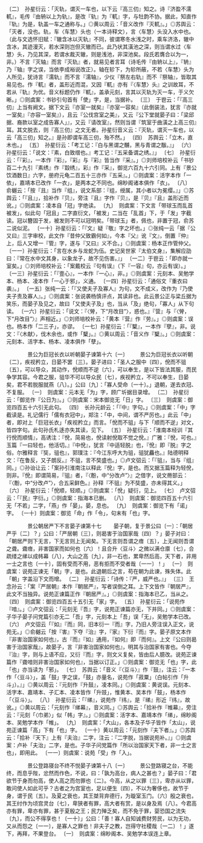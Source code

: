 <!-- { "loadSidebar": true } -->
〔二〕　孙星衍云：「灭轨，谓灭一车也，以下云『高三仞』知之。诗『济盈不濡軏』，毛传『由辀以上为轨』，是改『轨』为『軏』字，与牡韵不协。据此，知直作『轨』为是，轨盖一车之通称与。」◎黄以周云：「音义改作『灭軏』。」◎苏舆云：「灭者，没也。轨，车〈车慧〉头也（一本诗释文），言〈车慧〉头没入水中也。（此与文选怀旧赋：『辙含冰以灭轨』不同，彼谓寒冬水浅之时，乘车济洛，辙中含冰，其迹漫灭，若水深则岂但灭辙而已。此乃状其潢池之深，则当谓水过〈车慧〉头，乃见其深，若谓水裁灭辙，则是浅池，非深池矣。段氏若膺合以为一，非。）不言『灭轴』而言『灭轨』者，就易见者言耳（诗毛传『由辀以上』，『辀』乃『轴』字之误，当依李成裕说改正）。轴在轸下，为轸所蔽，不若〈车慧〉头为人所见，犹诗言『濡轨』而不言『濡轴』，少仪『祭左右轨』而不『祭轴』，皆取其易见也。作『軏』者，盖形近而混，又因『軏』亦有『〈车慧〉头』之训故耳，不若从『轨』为优。音义标题仍作『軏』，盖承元刻，言其以灭轨为灭一车，于义欠晰。」◎则虞案：书钞引句首有「使」字，是，当据补。
〔三〕　于鬯云：「『高三仞』上当有阙文。据下文云『亦室一就矣』『亦室一容矣』（此倒装法，犹言『亦就一室矣』『亦容一室矣』），且云『公伐宫室之美』，又云『公下堂就晏子曰：「梁邱据、裔款以室之成告寡人」』，又云『请改室』，然则当谓『筑室于曲潢之上高三仞』耳。其文脱去，则『高三仞』之文无者。孙星衍音义云：『灭轨，谓灭一车也，以云「高三仞」知之。』是孙即谓车高三仞，殆不然。」
〔四〕　苏舆云：「立木，直木也。」
〔五〕　孙星衍云：「考工记：『白与黑谓之黼，黑与青谓之黻。』」
〔六〕　孙星衍云：「说文：『素，白致缯也。』考工记：『五采备谓之绣。』」
〔七〕　孙星衍云：「『彩』，一本作『彩』，『彩』与『彩』皆当作『采』。」◎刘师培校补云「书钞百二十九引『素绣』作『縠绣』，彩』作『采』，御览六百九十六引同。上有『景公饮酒数日』六字，册府元龟二百五十三亦作『五采』。」◎则虞案：活字本作「一依」，嘉靖本已改作「一衣」，是两本之不同也。绵眇阁诸本俱作「衣」。
〔八〕　俞樾云：「按『且』当作『组』，说文系部：『组，绶属，其小者以为冕缨。』」◎苏舆云：「『且』」，拾补作『贝』，旁注『且』字作『贝』，是『贝』『且』盖形近而讹。」◎则虞案：凌本自「冠」字绝读。
〔九〕　则虞案：下文言「带球玉而乱首被发」，似此句「冠且」二字直衍文，「被发」二当在「乱首」下，于「发」字截读。冠以簪固于发，被发则不可以冠明矣。「带球玉」者，佩也，非置于冠，俞苏二说似泥。
〔一十〕孙星衍云：「『文』疑『敬』字之坏也。」◎张纯一云「据『公又曰』三字审校，此文作『昔仲父致霸何如』，今本『父』讹『文』，倒置『仲』上，后人又增一『管』字，遂与『又曰』义不合。」◎则虞案：杨本正作管仲父。
〔一一〕孙星衍云：「言在水乡与龙蛇为伍。史记吴世家『太伯文身』，集解应劭曰：『常在水中文其身，以象龙子，故不见伤害。』」
〔一二〕于鬯云：「即亦就一室矣。」◎刘师培校补云：「案戴校云『句有误』（下『一容』句，亦云有误）。」
〔一三〕孙星衍云：「『壹心』，一本作『一心』，非。」◎则虞案：元刻本、吴勉学本、杨本、凌本作「一心于邪」，义通。
〔一四〕孙星衍云：「通俗文『重衣曰袭』。」
〔一五〕张纯一云：「『又使夫子及寡人』为句，文不成义，改作为『乃使夫子责及寡人』。」◎则虞案：张说袭杨慎评点，其读非也。此云景公正与梁丘据为笑乐，而晏子及见之，故曰「又使夫子及」也，当从「及」绝句，「寡人」从下句读。
〔一六〕孙星衍云：「说文：『〈膋，下“月改目”〉，惑也。』『营』与『〈膋，下“月改目”〉』声相近。」◎刘师培校补云：「黄本『营』作『劳』。」◎则虞案：误也。杨本作「二三子」，亦谬。
〔一七〕孙星衍云：「『櫱』，一本作『孽』，非。说文：『〈木献〉，伐木余也，或作「櫱」。』◎黄以周云：「音义作『櫱』。」◎则虞案：元刻本、活字本、杨本、凌本俱作「孽」。



　　　　景公为巨冠长衣以听朝晏子谏第十六〔一〕
　　景公为巨冠长衣以听朝〔二〕，疾视矜立，日晏不罢〔三〕。晏子进曰：「圣人之服中〔四〕，侻而不驵〔五〕，可以导众，其动作，侻顺而不逆〔六〕，可以奉生，是以下皆法其服，而民争学其容。今君之服，驵华不可以导众民〔七〕，疾视矜立，不可以奉生，日晏矣，君不若脱服就燕〔八〕。」公曰〔九〕：「寡人受命〔一十〕。」退朝，遂去衣冠、不复服。
〔一〕　则虞案：元本无「为」字，顾广圻据目录增。
〔二〕　孙星衍云：「御览作『公日为』。」◎则虞案：宋本御览无「日」字。
〔三〕　则虞案：御览四百五十六引无此句。
〔四〕　长孙元龄云：「『中』字句。」◎则虞案：「中」字截读是。礼记儒行「儒有衣冠中」，郑注：「中，中间，谓不严厉也。」此云「中」者，即对上「巨冠长衣」「疾视矜立」而言。「侻而不驵」与下「顺而不逆」对文，皆四字句。此句孙氏札迻亦失其读，见下。
〔五〕　孙星衍云：「淮南本经训『其行侻而顺情』，高诱注：『侻，简易也，侻读射侻取不觉之侻。』广雅：『侻，可也。』玉篇『一曰轻也，他活切。』『中侻』，犹言『中适轻脱』也，『侻』即『脱』字之俗。尔雅释言『奘，驵也』，郭璞注：『今江东呼大为驵，驵犹麤也。』陆德明释文：『在鲁反，又子朗反。』不驵，言不奘盛也。」◎卢文弨云：「『驵』，当与『组』同。」◎孙诒让云：「案孙引淮南注以释此『侻』字，是也。而又据玉篇释为轻侻，则非。『侻』即谓简易，『驵』者，『〈黺，中“分改卢”〉』之借字，说文黹部云：『〈黺，中“分改卢”〉，合五采鲜色。』孙释『不驵』为不奘盛，亦未得其义。」
〔六〕　孙星衍云：「侻顺，轻顺。」◎则虞案：「侻」疑衍，见上。
〔七〕　卢文弨云：「『民』字衍。」◎则虞案：指海本已删。
〔八〕　则虞案：御览四百五十六引无「不若」二字，「燕」作「晏」。晏，息也。
〔九〕　则虞案：御览下有「诺」字。
〔一十〕则虞案：御览「命」作「令」，句末有「也」字。



　　　　景公朝居严下不言晏子谏第十七
　　晏子朝，复于景公曰〔一〕：「朝居严乎〔二〕？」公曰：「严居朝〔三〕，则曷害于治国家哉〔四〕？」晏子对曰：「朝居严则下无言，下无言则上无闻矣。下无言则吾谓之瘖〔五〕，上无闻则吾谓之聋。聋瘖，非害国家而如何也〔六〕！且合升〈豆斗〉之微以满仓廪〔七〕，合疏缕之绨以成帏幕〔八〕，大山之高〔九〕，非一石也，累卑然后高，天下者，非用一士之言也〔一十〕，固有受而不用，恶有拒而不受者哉〔一一〕！」
〔一〕　则虞案：说苑正谏无「朝」字，是也。此退朝后之言，苟在朝为此谏，殊失体。此「朝」字盖沿下文而增。
〔二〕　孙星衍云：「诗传：『严，威严也。』」
〔三〕　王念孙云：「案『严居朝』本作『朝居严』，写者误倒之耳。上下文皆作『朝居严』，此文不当独异。说苑正谏篇正作『朝居严』。」◎则虞案：指海本已乙，当从之。
〔四〕　则虞案：御览四百五十五引无「家」字。
〔五〕　孙星衍云：「说苑作『喑』。」◎卢文弨云：「元刻无『吾』字，说苑正谏篇亦无，下并同。」◎则虞案：子华子晏子问党篇引亦无二「吾」字，元刻本上「吾」误「无」，吴勉学本已改。
〔六〕　卢文弨云「『如』『而』同，旧本衍一『而』字，乃旧人旁注误入正文，说苑无。」◎俞樾云「按『害』下夺『治』字，『家』下衍『而』字。晏子原文本作『非害治国家如何也』，古『而』『如』通用，『如何』即『而何』。上文『公曰则曷害于治国家哉』，故晏子，言『非害治国家如何也』，明其与治国家有害也。今夺『治』字，则与上语不应，又衍『而』字，则文义复矣，皆由后人臆改。说苑正谏篇作『聋喑则非害治国家如何也』，当据以订正。」◎则虞案：御览无「也」字，此「也」亦当读为「邪」。
〔七〕　苏舆云：「音义『〈豆斗〉』作『鼓』，注云：『一本作「〈豆斗〉」，盖「鼓」字之误，「鼓」亦量名，说苑作「菽粟」（白帖引作「升斗」）。』」◎黄以周云：『元刻作『升鼓』，凌本同。」◎则虞案：黄说误。元刻本、活字本、嘉靖本、子汇本、凌本皆作「升豉」，惟黄本、吴本作「鼓」，杨本作「〈豆斗〉」。
〔八〕　孙星衍云：「『绨』，说苑作『纬』，是『绨』形近『纬』，故讹。」◎黄以周云：「元刻作『绨幕』，音义同。」◎苏舆云：「拾补作『帷幕』，旁注云：『元刻「〈巾弟〉」似「帏」字』。」◎则虞案：活字本、嘉靖本作「绨」，绵眇阁本、吴勉学本作「帷」。
〔九〕　则虞案：「大山」，各本及子华子皆作「太山」，说苑正谏篇「高」下有「也」字。
〔一十〕黄以周云：「元刻作『夫下者』。」◎苏舆云：「拾补『天下』上有『夫治』二字，注云：『二字脱，当据说苑补。』」◎则虞案：卢补「夫治」二字，是也。子华子问党篇作「所以治国家天下者，非一士之言也」，即用此。
〔一一〕则虞案：说苑「受」作「入」。



　　　　景公登路寝台不终不悦晏子谏第十八〔一〕
　　景公登路寝之台，不能终，而息乎陛，忿然而作色，不说，曰：「孰为高台，病人之甚也？」晏子曰：「君欲节于身而勿高，使人高之而勿罪也〔二〕。今高，从之以罪〔三〕，卑亦从以罪，敢问使人如此可乎？古者之为宫室也，足以便生〔四〕，不以为奢侈也，故节于身，谓于民〔五〕。及夏之衰也，其王桀背弃德行，为璇室玉门。〔六〕殷之衰也，其王纣作为顷宫灵台〔七〕，卑狭者有罪，高大者有赏，是以身及焉〔八〕。今君高亦有罪，卑亦有罪，甚于夏殷之王；民力殚乏矣，而不免于罪，婴恐国之流失〔九〕，而公不得享也！〔一十〕」公曰：「善！寡人自知诚费财劳民，以为无功，又从而怨之〔一一〕，是寡人之罪也！非夫子之教，岂得守社稷哉〔一二〕！」遂下，再拜，不果登台。
〔一〕　则虞案：绵眇阁本、吴勉学本误连上章。
